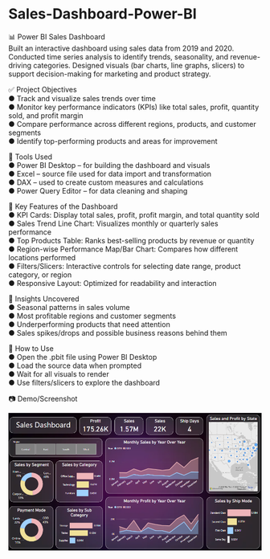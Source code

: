 # Sales-Dashboard-Power-BI  
📊 Power BI Sales Dashboard  
Built an interactive dashboard using sales data from 2019 and 2020. Conducted time series analysis to identify trends, seasonality, and revenue-driving categories. Designed visuals (bar charts, line graphs, slicers) to support decision-making for marketing and product strategy.  
  
  
✅ Project Objectives  
● Track and visualize sales trends over time  
● Monitor key performance indicators (KPIs) like total sales, profit, quantity sold, and profit margin  
● Compare performance across different regions, products, and customer segments  
● Identify top-performing products and areas for improvement  
  
  
🔧 Tools Used  
● Power BI Desktop – for building the dashboard and visuals  
● Excel – source file used for data import and transformation  
● DAX – used to create custom measures and calculations  
● Power Query Editor – for data cleaning and shaping  
  
  
📂 Key Features of the Dashboard  
● KPI Cards: Display total sales, profit, profit margin, and total quantity sold  
● Sales Trend Line Chart: Visualizes monthly or quarterly sales performance  
● Top Products Table: Ranks best-selling products by revenue or quantity  
● Region-wise Performance Map/Bar Chart: Compares how different locations performed  
● Filters/Slicers: Interactive controls for selecting date range, product category, or region  
● Responsive Layout: Optimized for readability and interaction  
  
  
🧠 Insights Uncovered  
● Seasonal patterns in sales volume  
● Most profitable regions and customer segments  
● Underperforming products that need attention  
● Sales spikes/drops and possible business reasons behind them  
  
  
📌 How to Use  
● Open the .pbit file using Power BI Desktop  
● Load the source data when prompted  
● Wait for all visuals to render  
● Use filters/slicers to explore the dashboard  
  
  
📷 Demo/Screenshot  

![Dashboard Previw](https://github.com/divyabadwal/Sales-Dashboard-Power-BI/blob/main/Sales%20Dashboard.png)

